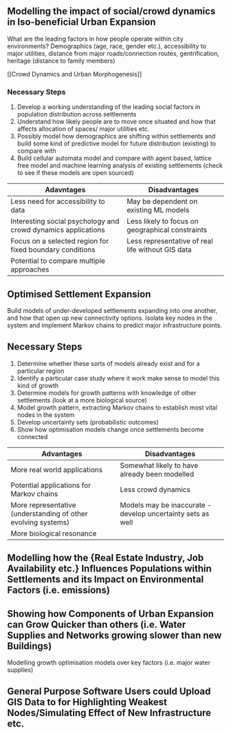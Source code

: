 ## Modelling the impact of social/crowd dynamics in Iso-beneficial Urban Expansion

What are the leading factors in how people operate within city environments? Demographics (age, race, gender etc.), accessibility to major utilities, distance from major roads/connection routes, gentrification, heritage (distance to family members)

[[Crowd Dynamics and Urban Morphogenesis]]

### Necessary Steps

1. Develop a working understanding of the leading social factors in population distribution across settlements
2. Understand how likely people are to move once situated and how that affects allocation of spaces/ major utilities etc.
3. Possibly model how demographics are shifting within settlements and build some kind of predictive model for future distribution (existing) to compare with
4. Build cellular automata model and compare with agent based, lattice free model and machine learning analysis of existing settlements (check to see if these models are open sourced)

| Adavntages                                                    | Disadvantages                                     |
| ------------------------------------------------------------- | ------------------------------------------------- |
| Less need for accessibility to data                           | May be dependent on existing ML models            |
| Interesting social psychology and crowd dynamics applications | Less likely to focus on geographical constraints  |
| Focus on a selected region for fixed boundary conditions      | Less representative of real life without GIS data |
| Potential to compare multiple approaches                      |                                                   |

## Optimised Settlement Expansion

Build models of under-developed settlements expanding into one another, and how that open up new connectivity options. Isolate key nodes in the system and implement Markov chains to predict major infrastructure points. 

## Necessary Steps

1. Determine whether these sorts of models already exist and for a particular region
2. Identify a particular case study where it work make sense to model this kind of growth
3. Determine models for growth patterns with knowledge of other settlements (look at a more biological source)
4. Model growth pattern, extracting Markov chains to establish most vital nodes in the system
5. Develop uncertainty sets (probabilistic outcomes)
6. Show how optimisation models change once settlements become connected

| Advantages                                                    | Disadvantages                                               |
| ------------------------------------------------------------- | ----------------------------------------------------------- |
| More real world applications                                  | Somewhat likely to have already been modelled               |
| Potential applications for Markov chains                      | Less crowd dynamics                                         |
| More representative (understanding of other evolving systems) | Models may be inaccurate - develop uncertainty sets as well |
| More biological resonance                                     |                                                             |

## Modelling how the {Real Estate Industry, Job Availability etc.} Influences Populations within Settlements and its Impact on Environmental Factors (i.e. emissions)

## Showing how Components of Urban Expansion can Grow Quicker than others (i.e. Water Supplies and Networks growing slower than new Buildings)

Modelling growth optimisation models over key factors (i.e. major water supplies)

## General Purpose Software Users could Upload GIS Data to for Highlighting Weakest Nodes/Simulating Effect of New Infrastructure etc.


